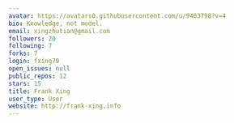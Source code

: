 ```yaml
---
avatar: https://avatars0.githubusercontent.com/u/9403798?v=4
bio: Knowledge, not model.
email: xingzhutian@gmail.com
followers: 20
following: 7
forks: 7
login: fxing79
open_issues: null
public_repos: 12
stars: 15
title: Frank Xing
user_type: User
website: http://frank-xing.info
---
```

